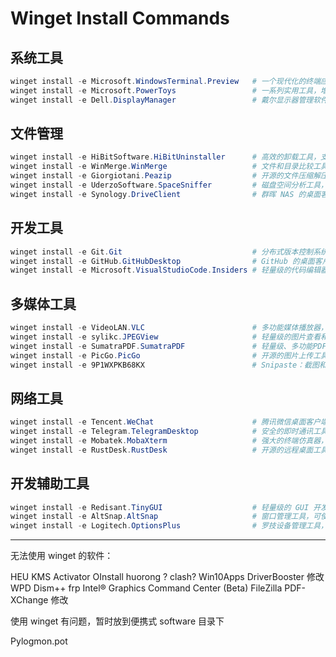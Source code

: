 # Winget Install Commands

## 系统工具

```powershell
winget install -e Microsoft.WindowsTerminal.Preview   # 一个现代化的终端应用，支持多标签、分屏等功能
winget install -e Microsoft.PowerToys                 # 一系列实用工具，增强 Windows 用户体验
winget install -e Dell.DisplayManager                 # 戴尔显示器管理软件，优化显示器设置
```

## 文件管理

```powershell
winget install -e HiBitSoftware.HiBitUninstaller      # 高效的卸载工具，支持彻底清除软件残留
winget install -e WinMerge.WinMerge                   # 文件和目录比较工具，支持合并差异
winget install -e Giorgiotani.Peazip                  # 开源的文件压缩解压工具，支持多种格式
winget install -e UderzoSoftware.SpaceSniffer         # 磁盘空间分析工具，直观显示空间占用情况
winget install -e Synology.DriveClient                # 群晖 NAS 的桌面客户端，便于文件同步
```

## 开发工具

```powershell
winget install -e Git.Git                             # 分布式版本控制系统，广泛用于代码管理
winget install -e GitHub.GitHubDesktop                # GitHub 的桌面客户端，简化版本控制操作
winget install -e Microsoft.VisualStudioCode.Insiders # 轻量级的代码编辑器，提供最新的预发布功能
```

## 多媒体工具

```powershell
winget install -e VideoLAN.VLC                        # 多功能媒体播放器，支持几乎所有音视频格式
winget install -e sylikc.JPEGView                     # 轻量级的图片查看和编辑工具
winget install -e SumatraPDF.SumatraPDF               # 轻量级、多功能PDF阅读器
winget install -e PicGo.PicGo                         # 开源的图片上传工具，支持多种图床
winget install -e 9P1WXPKB68KX                        # Snipaste：截图和贴图工具，支持高效的截图和标注功能
```

## 网络工具

```powershell
winget install -e Tencent.WeChat                      # 腾讯微信桌面客户端，支持消息同步和多媒体通讯
winget install -e Telegram.TelegramDesktop            # 安全的即时通讯工具，支持多平台消息同步
winget install -e Mobatek.MobaXterm                   # 强大的终端仿真器，内置多种网络工具
winget install -e RustDesk.RustDesk                   # 开源的远程桌面工具，替代 TeamViewer
```

## 开发辅助工具

```powershell
winget install -e Redisant.TinyGUI                    # 轻量级的 GUI 开发框架，适用于小型项目
winget install -e AltSnap.AltSnap                     # 窗口管理工具，可使非标准窗口支持 Aero Snap
winget install -e Logitech.OptionsPlus                # 罗技设备管理工具，优化鼠标键盘性能
```

---

无法使用 winget 的软件：

HEU KMS Activator
OInstall
huorong ?
clash?
Win10Apps
DriverBooster 修改
WPD
Dism++
frp
Intel® Graphics Command Center (Beta)
FileZilla
PDF-XChange 修改

使用 winget 有问题，暂时放到便携式 software 目录下

Pylogmon.pot
